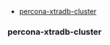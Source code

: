 <!-- TOC -->

- [percona-xtradb-cluster](#percona-xtradb-cluster)

<!-- /TOC -->

### percona-xtradb-cluster